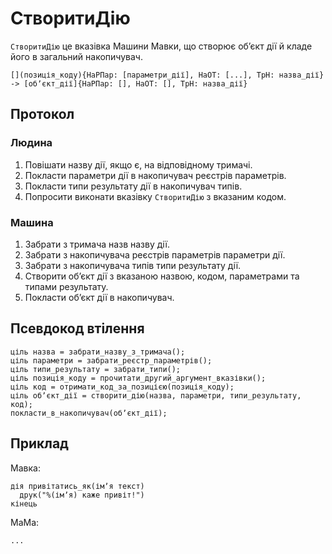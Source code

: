 # СтворитиДію

`СтворитиДію` <keyword>це</keyword> вказівка <subject>Машини Мавки</subject>, що створює обʼєкт дії й кладе його в
загальний накопичувач.

```
[](позиція_коду){НаРПар: [параметри_дії], НаОТ: [...], ТрН: назва_дії} -> [обʼєкт_дії]{НаРПар: [], НаОТ: [], ТрН: назва_дії}
```

## Протокол

### Людина

1. Повішати назву дії, якщо є, на відповідному тримачі. 
2. Покласти параметри дії в накопичувач реєстрів параметрів.
3. Покласти типи результату дії в накопичувач типів.
4. Попросити виконати вказівку `СтворитиДію` з вказаним кодом.

### Машина

1. Забрати з тримача назв назву дії.
2. Забрати з накопичувача реєстрів параметрів параметри дії.
3. Забрати з накопичувача типів типи результату дії.
4. Створити обʼєкт дії з вказаною назвою, кодом, параметрами та типами результату.
5. Покласти обʼєкт дії в накопичувач.

## Псевдокод втілення

```ціль
ціль назва = забрати_назву_з_тримача();
ціль параметри = забрати_реєстр_параметрів();
ціль типи_результату = забрати_типи();
ціль позиція_коду = прочитати_другий_аргумент_вказівки();
ціль код = отримати_код_за_позицією(позиція_коду);
ціль обʼєкт_дії = створити_дію(назва, параметри, типи_результату, код);
покласти_в_накопичувач(обʼєкт_дії);
```

## Приклад

<subject>Мавка</subject>:

```мавка
дія привітатись_як(імʼя текст)
  друк("%(імʼя) каже привіт!")
кінець
```

<subject>МаМа</subject>:

```мама
...
```
